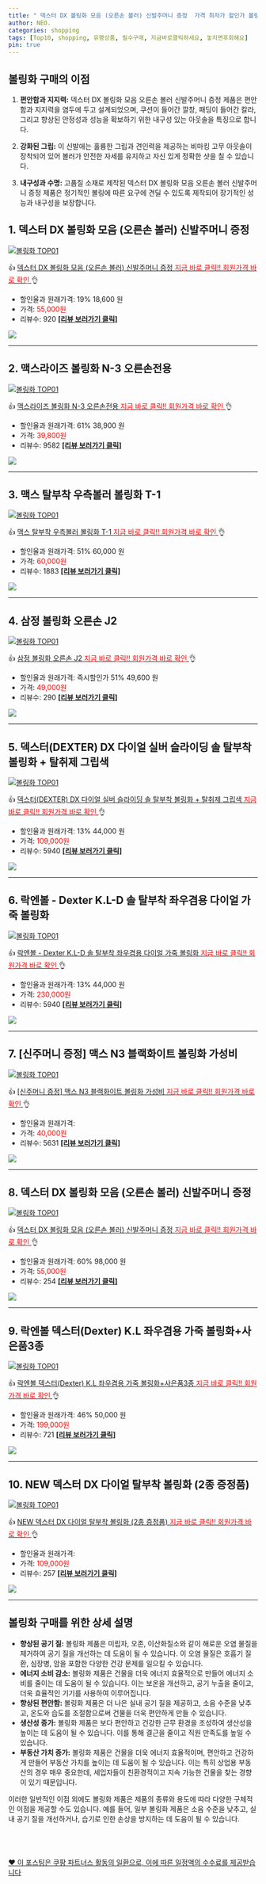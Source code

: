```yaml
---
title: " 덱스터 DX 볼링화 모음 (오른손 볼러) 신발주머니 증정  가격 최저가 할인가 볼링화 최저가 추천 제품 비교"
author: NEO.
categories: shopping
tags: [Top10, shopping, 유행상품, 필수구매, 지금바로클릭하세요, 놓치면후회해요]
pin: true
---
```

## 볼링화 구매의 이점
1. **편안함과 지지력:** 덱스터 DX 볼링화 모음 오른손 볼러 신발주머니 증정 제품은 편안함과 지지력을 염두에 두고 설계되었으며, 쿠션이 들어간 깔창, 패딩이 들어간 칼라, 그리고 향상된 안정성과 성능을 확보하기 위한 내구성 있는 아웃솔을 특징으로 합니다.

2. **강화된 그립:** 이 신발에는 훌륭한 그립과 견인력을 제공하는 비마킹 고무 아웃솔이 장착되어 있어 볼러가 안전한 자세를 유지하고 자신 있게 정확한 샷을 칠 수 있습니다.

3. **내구성과 수명:** 고품질 소재로 제작된 덱스터 DX 볼링화 모음 오른손 볼러 신발주머니 증정 제품은 정기적인 볼링에 따른 요구에 견딜 수 있도록 제작되어 장기적인 성능과 내구성을 보장합니다.

   

## 1.  덱스터 DX 볼링화 모음 (오른손 볼러) 신발주머니 증정 

[![볼링화 TOP01](https://thumbnail9.coupangcdn.com/thumbnails/remote/490x490ex/image/vendor_inventory/13cc/76daa674b439417e6828c176a7a3abf72adc280ae24ac8f1abf5750855ad.png)](https://link.coupang.com/re/AFFSDP?lptag=AF3617701&subid=GithubCoopas&pageKey=7198243647&traceid=V0-153&itemId=18189060882&vendorItemId=73292199350)


👍 [ 덱스터 DX 볼링화 모음 (오른손 볼러) 신발주머니 증정  <font color=red> 지금 바로 클릭!! 회원가격 바로 확인 </font> ](https://link.coupang.com/re/AFFSDP?lptag=AF3617701&subid=GithubCoopas&pageKey=7198243647&traceid=V0-153&itemId=18189060882&vendorItemId=73292199350) 👌 


- 할인율과 원래가격: 19%  18,600   원
- 가격: <span style='color:red'>55,000원</span>
- 리뷰수: 920  [**[리뷰 보러가기 클릭]**](https://link.coupang.com/re/AFFSDP?lptag=AF3617701&subid=GithubCoopas&pageKey=7198243647&traceid=V0-153&itemId=18189060882&vendorItemId=73292199350)

[![](/discount_price.png)](https://link.coupang.com/re/AFFSDP?lptag=AF3617701&subid=GithubCoopas&pageKey=7198243647&traceid=V0-153&itemId=18189060882&vendorItemId=73292199350)

---


   

## 2.  맥스라이즈 볼링화 N-3 오른손전용 

[![볼링화 TOP01](https://thumbnail7.coupangcdn.com/thumbnails/remote/490x490ex/image/vendor_inventory/3ff8/04052cd4b037456dc681e62491c009c14f13b12d04aaf4e4099557aaf885.jpg)](https://link.coupang.com/re/AFFSDP?lptag=AF3617701&subid=GithubCoopas&pageKey=2372254696&traceid=V0-153&itemId=4130902186&vendorItemId=87718598008)


👍 [ 맥스라이즈 볼링화 N-3 오른손전용  <font color=red> 지금 바로 클릭!! 회원가격 바로 확인 </font> ](https://link.coupang.com/re/AFFSDP?lptag=AF3617701&subid=GithubCoopas&pageKey=2372254696&traceid=V0-153&itemId=4130902186&vendorItemId=87718598008) 👌 


- 할인율과 원래가격: 61%  38,900   원
- 가격: <span style='color:red'>39,800원</span>
- 리뷰수: 9582  [**[리뷰 보러가기 클릭]**](https://link.coupang.com/re/AFFSDP?lptag=AF3617701&subid=GithubCoopas&pageKey=2372254696&traceid=V0-153&itemId=4130902186&vendorItemId=87718598008)

[![](/discount_price.png)](https://link.coupang.com/re/AFFSDP?lptag=AF3617701&subid=GithubCoopas&pageKey=2372254696&traceid=V0-153&itemId=4130902186&vendorItemId=87718598008)

---


   

## 3.  맥스 탈부착 우측볼러 볼링화 T-1 

[![볼링화 TOP01](https://thumbnail6.coupangcdn.com/thumbnails/remote/490x490ex/image/vendor_inventory/c6f0/a998a3f78cd8238a1ed15e6581ffbb33e77985de6dc392b8cadb7c47c186.jpg)](https://link.coupang.com/re/AFFSDP?lptag=AF3617701&subid=GithubCoopas&pageKey=2167129171&traceid=V0-153&itemId=3684773448&vendorItemId=79127304943)


👍 [ 맥스 탈부착 우측볼러 볼링화 T-1  <font color=red> 지금 바로 클릭!! 회원가격 바로 확인 </font> ](https://link.coupang.com/re/AFFSDP?lptag=AF3617701&subid=GithubCoopas&pageKey=2167129171&traceid=V0-153&itemId=3684773448&vendorItemId=79127304943) 👌 


- 할인율과 원래가격: 51%  60,000   원
- 가격: <span style='color:red'>60,000원</span>
- 리뷰수: 1883  [**[리뷰 보러가기 클릭]**](https://link.coupang.com/re/AFFSDP?lptag=AF3617701&subid=GithubCoopas&pageKey=2167129171&traceid=V0-153&itemId=3684773448&vendorItemId=79127304943)

[![](/discount_price.png)](https://link.coupang.com/re/AFFSDP?lptag=AF3617701&subid=GithubCoopas&pageKey=2167129171&traceid=V0-153&itemId=3684773448&vendorItemId=79127304943)

---


   

## 4.  삼정 볼링화 오른손 J2 

[![볼링화 TOP01](https://thumbnail10.coupangcdn.com/thumbnails/remote/490x490ex/image/rs_quotation_api/pmhlotnf/385d06a930db43cea4115279d5f46f4d.jpg)](https://link.coupang.com/re/AFFSDP?lptag=AF3617701&subid=GithubCoopas&pageKey=7187849646&traceid=V0-153&itemId=18141656813&vendorItemId=85292152560)


👍 [ 삼정 볼링화 오른손 J2  <font color=red> 지금 바로 클릭!! 회원가격 바로 확인 </font> ](https://link.coupang.com/re/AFFSDP?lptag=AF3617701&subid=GithubCoopas&pageKey=7187849646&traceid=V0-153&itemId=18141656813&vendorItemId=85292152560) 👌 


- 할인율과 원래가격: 즉시할인가 51%  49,600   원
- 가격: <span style='color:red'>49,000원</span>
- 리뷰수: 290  [**[리뷰 보러가기 클릭]**](https://link.coupang.com/re/AFFSDP?lptag=AF3617701&subid=GithubCoopas&pageKey=7187849646&traceid=V0-153&itemId=18141656813&vendorItemId=85292152560)

[![](/discount_price.png)](https://link.coupang.com/re/AFFSDP?lptag=AF3617701&subid=GithubCoopas&pageKey=7187849646&traceid=V0-153&itemId=18141656813&vendorItemId=85292152560)

---


   

## 5.  덱스터(DEXTER) DX 다이얼 실버 슬라이딩 솔 탈부착 볼링화 + 탈취제 그립색 

[![볼링화 TOP01](https://thumbnail9.coupangcdn.com/thumbnails/remote/490x490ex/image/vendor_inventory/e265/028a910c243b828364745780c087d0ea8cfbade49df1f2708d8236ed8c2c.jpg)](https://link.coupang.com/re/AFFSDP?lptag=AF3617701&subid=GithubCoopas&pageKey=7830063719&traceid=V0-153&itemId=21293831611&vendorItemId=88353675893)


👍 [ 덱스터(DEXTER) DX 다이얼 실버 슬라이딩 솔 탈부착 볼링화 + 탈취제 그립색  <font color=red> 지금 바로 클릭!! 회원가격 바로 확인 </font> ](https://link.coupang.com/re/AFFSDP?lptag=AF3617701&subid=GithubCoopas&pageKey=7830063719&traceid=V0-153&itemId=21293831611&vendorItemId=88353675893) 👌 


- 할인율과 원래가격: 13%  44,000   원
- 가격: <span style='color:red'>109,000원</span>
- 리뷰수: 5940  [**[리뷰 보러가기 클릭]**](https://link.coupang.com/re/AFFSDP?lptag=AF3617701&subid=GithubCoopas&pageKey=7830063719&traceid=V0-153&itemId=21293831611&vendorItemId=88353675893)

[![](/discount_price.png)](https://link.coupang.com/re/AFFSDP?lptag=AF3617701&subid=GithubCoopas&pageKey=7830063719&traceid=V0-153&itemId=21293831611&vendorItemId=88353675893)

---


   

## 6.  락엔볼 - Dexter K.L-D 솔 탈부착 좌우겸용 다이얼 가죽 볼링화 

[![볼링화 TOP01](https://thumbnail10.coupangcdn.com/thumbnails/remote/490x490ex/image/vendor_inventory/782a/ab1a7979d30c18363603381b052c06f8a3e79e8ec47378e17a1b3c334b0c.jpg)](https://link.coupang.com/re/AFFSDP?lptag=AF3617701&subid=GithubCoopas&pageKey=7323269040&traceid=V0-153&itemId=18786910695&vendorItemId=85918146024)


👍 [ 락엔볼 - Dexter K.L-D 솔 탈부착 좌우겸용 다이얼 가죽 볼링화  <font color=red> 지금 바로 클릭!! 회원가격 바로 확인 </font> ](https://link.coupang.com/re/AFFSDP?lptag=AF3617701&subid=GithubCoopas&pageKey=7323269040&traceid=V0-153&itemId=18786910695&vendorItemId=85918146024) 👌 


- 할인율과 원래가격: 13%  44,000   원
- 가격: <span style='color:red'>230,000원</span>
- 리뷰수: 5940  [**[리뷰 보러가기 클릭]**](https://link.coupang.com/re/AFFSDP?lptag=AF3617701&subid=GithubCoopas&pageKey=7323269040&traceid=V0-153&itemId=18786910695&vendorItemId=85918146024)

[![](/discount_price.png)](https://link.coupang.com/re/AFFSDP?lptag=AF3617701&subid=GithubCoopas&pageKey=7323269040&traceid=V0-153&itemId=18786910695&vendorItemId=85918146024)

---


   

## 7.  [신주머니 증정] 맥스 N3 블랙화이트 볼링화 가성비 

[![볼링화 TOP01](https://thumbnail8.coupangcdn.com/thumbnails/remote/490x490ex/image/vendor_inventory/a8fa/ace9402e6c0881aec154472c03d9359840bcd919040243ef734cb7eb7b0d.png)](https://link.coupang.com/re/AFFSDP?lptag=AF3617701&subid=GithubCoopas&pageKey=6113410285&traceid=V0-153&itemId=11536872484&vendorItemId=78811928485)


👍 [ [신주머니 증정] 맥스 N3 블랙화이트 볼링화 가성비  <font color=red> 지금 바로 클릭!! 회원가격 바로 확인 </font> ](https://link.coupang.com/re/AFFSDP?lptag=AF3617701&subid=GithubCoopas&pageKey=6113410285&traceid=V0-153&itemId=11536872484&vendorItemId=78811928485) 👌 


- 할인율과 원래가격: 
- 가격: <span style='color:red'>40,000원</span>
- 리뷰수: 5631  [**[리뷰 보러가기 클릭]**](https://link.coupang.com/re/AFFSDP?lptag=AF3617701&subid=GithubCoopas&pageKey=6113410285&traceid=V0-153&itemId=11536872484&vendorItemId=78811928485)

[![](/discount_price.png)](https://link.coupang.com/re/AFFSDP?lptag=AF3617701&subid=GithubCoopas&pageKey=6113410285&traceid=V0-153&itemId=11536872484&vendorItemId=78811928485)

---


   

## 8.  덱스터 DX 볼링화 모음 (오른손 볼러) 신발주머니 증정 

[![볼링화 TOP01](https://thumbnail9.coupangcdn.com/thumbnails/remote/490x490ex/image/vendor_inventory/13cc/76daa674b439417e6828c176a7a3abf72adc280ae24ac8f1abf5750855ad.png)](https://link.coupang.com/re/AFFSDP?lptag=AF3617701&subid=GithubCoopas&pageKey=7198243647&traceid=V0-153&itemId=18189060882&vendorItemId=73292199350)


👍 [ 덱스터 DX 볼링화 모음 (오른손 볼러) 신발주머니 증정  <font color=red> 지금 바로 클릭!! 회원가격 바로 확인 </font> ](https://link.coupang.com/re/AFFSDP?lptag=AF3617701&subid=GithubCoopas&pageKey=7198243647&traceid=V0-153&itemId=18189060882&vendorItemId=73292199350) 👌 


- 할인율과 원래가격: 60%  98,000   원
- 가격: <span style='color:red'>55,000원</span>
- 리뷰수: 254  [**[리뷰 보러가기 클릭]**](https://link.coupang.com/re/AFFSDP?lptag=AF3617701&subid=GithubCoopas&pageKey=7198243647&traceid=V0-153&itemId=18189060882&vendorItemId=73292199350)

[![](/discount_price.png)](https://link.coupang.com/re/AFFSDP?lptag=AF3617701&subid=GithubCoopas&pageKey=7198243647&traceid=V0-153&itemId=18189060882&vendorItemId=73292199350)

---


   

## 9.  락엔볼 덱스터(Dexter) K.L 좌우겸용 가죽 볼링화+사은품3종 

[![볼링화 TOP01](https://thumbnail9.coupangcdn.com/thumbnails/remote/490x490ex/image/vendor_inventory/ea37/4048ea55abca7f0c10804df6e1932631710410573b852c01ff30af703396.jpg)](https://link.coupang.com/re/AFFSDP?lptag=AF3617701&subid=GithubCoopas&pageKey=197821934&traceid=V0-153&itemId=570651527&vendorItemId=4498722518)


👍 [ 락엔볼 덱스터(Dexter) K.L 좌우겸용 가죽 볼링화+사은품3종  <font color=red> 지금 바로 클릭!! 회원가격 바로 확인 </font> ](https://link.coupang.com/re/AFFSDP?lptag=AF3617701&subid=GithubCoopas&pageKey=197821934&traceid=V0-153&itemId=570651527&vendorItemId=4498722518) 👌 


- 할인율과 원래가격: 46%  50,000   원
- 가격: <span style='color:red'>199,000원</span>
- 리뷰수: 721  [**[리뷰 보러가기 클릭]**](https://link.coupang.com/re/AFFSDP?lptag=AF3617701&subid=GithubCoopas&pageKey=197821934&traceid=V0-153&itemId=570651527&vendorItemId=4498722518)

[![](/discount_price.png)](https://link.coupang.com/re/AFFSDP?lptag=AF3617701&subid=GithubCoopas&pageKey=197821934&traceid=V0-153&itemId=570651527&vendorItemId=4498722518)

---


   

## 10.  NEW 덱스터 DX 다이얼 탈부착 볼링화 (2종 증정품) 

[![볼링화 TOP01](https://thumbnail8.coupangcdn.com/thumbnails/remote/490x490ex/image/vendor_inventory/1328/635afa53d344c63a7e54ec28b2f084c0f83c0f30b3cf0ee57270d7e518e9.png)](https://link.coupang.com/re/AFFSDP?lptag=AF3617701&subid=GithubCoopas&pageKey=7680270505&traceid=V0-153&itemId=20511911823&vendorItemId=87540158737)


👍 [ NEW 덱스터 DX 다이얼 탈부착 볼링화 (2종 증정품)  <font color=red> 지금 바로 클릭!! 회원가격 바로 확인 </font> ](https://link.coupang.com/re/AFFSDP?lptag=AF3617701&subid=GithubCoopas&pageKey=7680270505&traceid=V0-153&itemId=20511911823&vendorItemId=87540158737) 👌 


- 할인율과 원래가격: 
- 가격: <span style='color:red'>109,000원</span>
- 리뷰수: 257  [**[리뷰 보러가기 클릭]**](https://link.coupang.com/re/AFFSDP?lptag=AF3617701&subid=GithubCoopas&pageKey=7680270505&traceid=V0-153&itemId=20511911823&vendorItemId=87540158737)

[![](/discount_price.png)](https://link.coupang.com/re/AFFSDP?lptag=AF3617701&subid=GithubCoopas&pageKey=7680270505&traceid=V0-153&itemId=20511911823&vendorItemId=87540158737)

---
## 볼링화 구매를 위한 상세 설명
* **향상된 공기 질:** 볼링화 제품은 미립자, 오존, 이산화질소와 같이 해로운 오염 물질을 제거하여 공기 질을 개선하는 데 도움이 될 수 있습니다. 이 오염 물질은 호흡기 질환, 심장병, 암을 포함한 다양한 건강 문제를 일으킬 수 있습니다.
* **에너지 소비 감소:** 볼링화 제품은 건물을 더욱 에너지 효율적으로 만들어 에너지 소비를 줄이는 데 도움이 될 수 있습니다. 이는 보온을 개선하고, 공기 누출을 줄이고, 더욱 효율적인 기기를 사용하여 이루어집니다.
* **향상된 편안함:** 볼링화 제품은 더 나은 실내 공기 질을 제공하고, 소음 수준을 낮추고, 온도와 습도를 조절함으로써 건물을 더욱 편안하게 만들 수 있습니다.
* **생산성 증가:** 볼링화 제품은 보다 편안하고 건강한 근무 환경을 조성하여 생산성을 높이는 데 도움이 될 수 있습니다. 이를 통해 결근을 줄이고 직원 만족도를 높일 수 있습니다.
* **부동산 가치 증가:** 볼링화 제품은 건물을 더욱 에너지 효율적이며, 편안하고 건강하게 만들어 부동산 가치를 높이는 데 도움이 될 수 있습니다. 이는 특히 상업용 부동산의 경우 매우 중요한데, 세입자들이 친환경적이고 지속 가능한 건물을 찾는 경향이 있기 때문입니다.

이러한 일반적인 이점 외에도 볼링화 제품은 제품의 종류와 용도에 따라 다양한 구체적인 이점을 제공할 수도 있습니다. 예를 들어, 일부 볼링화 제품은 소음 수준을 낮추고, 실내 공기 질을 개선하거나, 습기로 인한 손상을 방지하는 데 도움이 될 수 있습니다.<br><br><br><br><br> [ ❤  이 포스팅은 쿠팡 파트너스 활동의 일환으로, 이에 따른 일정액의 수수료를 제공받습니다](https://link.coupang.com/a/bcEFyh)